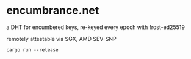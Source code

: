 <h1>encumbrance.net</h1>

a DHT for encumbered keys, re-keyed every epoch with frost-ed25519

remotely attestable via SGX, AMD SEV-SNP



```
cargo run --release
```
